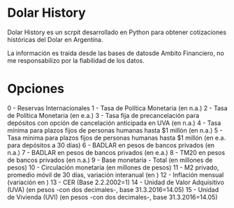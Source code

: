 # Dolar History
Dolar History es un scrpit desarrollado en Python para obtener cotizaciones históricas del Dolar en Argentina. 

La información es traida desde las bases de datosde Ambito Financiero, no me responsabilizo por la fiabilidad de los datos.

# Opciones
0 - Reservas Internacionales
1 - Tasa de Política Monetaria (en n.a.)
2 - Tasa de Política Monetaria (en e.a.)
3 - Tasa fija de precancelación para depósitos con opción de cancelación anticipada en UVA (en n.a.)
4 - Tasa mínima para plazos fijos de personas humanas hasta $1 millón (en n.a.)
5 - Tasa mínima para plazos fijos de personas humanas hasta $1 millón (en e.a. para depósitos a 30 días)
6 - BADLAR en pesos de bancos privados (en n.a.)
7 - BADLAR en pesos de bancos privados (en e.a.)
8 - TM20 en pesos de bancos privados (en n.a.)
9 - Base monetaria - Total (en millones de pesos)
10 - Circulación monetaria (en millones de pesos)
11 - M2 privado, promedio móvil de 30 días, variación interanual (en )
12 - Inflación mensual (variación en )
13 - CER (Base 2.2.2002=1)
14 - Unidad de Valor Adquisitivo (UVA) (en pesos -con dos decimales-, base 31.3.2016=14.05)
15 - Unidad de Vivienda (UVI) (en pesos -con dos decimales-, base 31.3.2016=14.05)